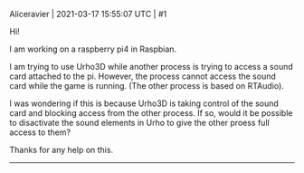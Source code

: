 Aliceravier | 2021-03-17 15:55:07 UTC | #1

Hi!

I am working on a raspberry pi4 in Raspbian.

I am trying to use Urho3D while another process is trying to access a sound card attached to the pi. 
However, the process cannot access the sound card while the game is running. (The other process is based on RTAudio).

I was wondering if this is because Urho3D is taking control of the sound card and blocking access from the other process. If so, would it be possible to disactivate the sound elements in Urho to give the other proess full access to them?

Thanks for any help on this.

-------------------------

